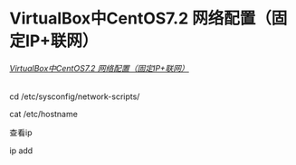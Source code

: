 



# VirtualBox中CentOS7.2 网络配置（固定IP+联网）

###### [VirtualBox中CentOS7.2 网络配置（固定IP+联网）](https://www.cnblogs.com/shizhijie/p/9859020.html)

 cd /etc/sysconfig/network-scripts/ 

cat /etc/hostname



查看ip

ip add

